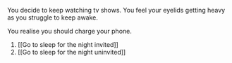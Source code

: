 
You decide to keep watching tv shows. You feel your eyelids getting heavy as you struggle to keep awake.

You realise you should charge your phone.

1. [[Go to sleep for the night invited]]
2. [[Go to sleep for the night uninvited]]
